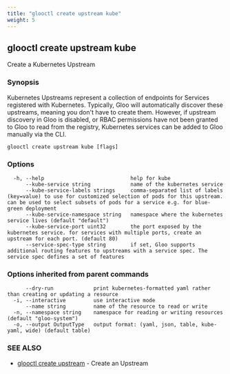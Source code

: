 ```yaml
---
title: "glooctl create upstream kube"
weight: 5
---
```

## glooctl create upstream kube

Create a Kubernetes Upstream

### Synopsis

Kubernetes Upstreams represent a collection of endpoints for Services registered with Kubernetes. Typically, Gloo will automatically discover these upstreams, meaning you don't have to create them. However, if upstream discovery in Gloo is disabled, or RBAC permissions have not been granted to Gloo to read from the registry, Kubernetes services can be added to Gloo manually via the CLI.

```
glooctl create upstream kube [flags]
```

### Options

```
  -h, --help                            help for kube
      --kube-service string             name of the kubernetes service
      --kube-service-labels strings     comma-separated list of labels (key=value) to use for customized selection of pods for this upstream. can be used to select subsets of pods for a service e.g. for blue-green deployment
      --kube-service-namespace string   namespace where the kubernetes service lives (default "default")
      --kube-service-port uint32        the port exposed by the kubernetes service. for services with multiple ports, create an upstream for each port. (default 80)
      --service-spec-type string        if set, Gloo supports additional routing features to upstreams with a service spec. The service spec defines a set of features 
```

### Options inherited from parent commands

```
      --dry-run             print kubernetes-formatted yaml rather than creating or updating a resource
  -i, --interactive         use interactive mode
      --name string         name of the resource to read or write
  -n, --namespace string    namespace for reading or writing resources (default "gloo-system")
  -o, --output OutputType   output format: (yaml, json, table, kube-yaml, wide) (default table)
```

### SEE ALSO

* [glooctl create upstream](../glooctl_create_upstream)	 - Create an Upstream

